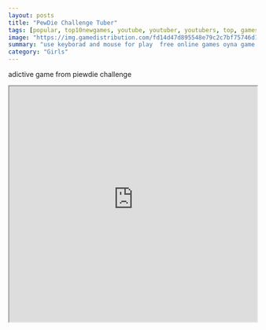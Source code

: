 ```yaml
---
layout: posts
title: "PewDie Challenge Tuber"
tags: [popular, top10newgames, youtube, youtuber, youtubers, top, gamesn, free, online, games, oyna, game, free, games, play, play, games]
image: "https://img.gamedistribution.com/fd14d47d895548e79c2c7bf75746d1ea.jpg"
summary: "use keyborad and mouse for play  free online games oyna game free games play play games"
category: "Girls"
---
```


adictive game from piewdie challenge

<iframe width="100%" height="480px;" src="https://html5.gamedistribution.com/fd14d47d895548e79c2c7bf75746d1ea/"></iframe>